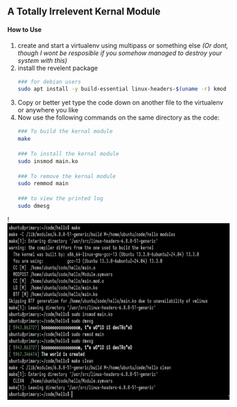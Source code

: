 ## A Totally Irrelevent Kernal Module

#### How to Use
1. create and start a virtualenv using multipass or something else *(Or dont, though I wont be resposible if you somehow managed to destroy your system with this)*
2. install the revelent package 
    ```bash
    ### for debian users
    sudo apt install -y build-essential linux-headers-$(uname -r) kmod
    ```
3. Copy or better yet type the code down on another file to the virtualenv or anywhere you like
4. Now use the following commands on the same directory as the code:
     ```bash   
    ### To build the kernal module
    make                        

    ### To install the kernal module
    sudo insmod main.ko         

    ### To remove the kernal module
    sudo remmod main             

    ### to view the printed log
    sudo dmesg                  
    ```
!<img src="./image.png" height=400px ></img>


